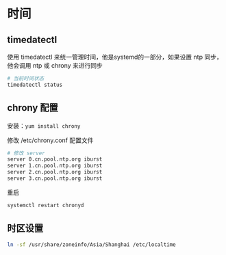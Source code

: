 # 时间

## timedatectl

使用 timedatectl 来统一管理时间，他是systemd的一部分，如果设置 ntp 同步，他会调用 ntp 或 chrony 来进行同步

```bash
# 当前时间状态
timedatectl status
```

## chrony 配置

安装：`yum install chrony`

修改 /etc/chrony.conf 配置文件

```bash
# 修改 server
server 0.cn.pool.ntp.org iburst
server 1.cn.pool.ntp.org iburst
server 2.cn.pool.ntp.org iburst
server 3.cn.pool.ntp.org iburst
```

重启

```bash
systemctl restart chronyd
```

## 时区设置

```bash
ln -sf /usr/share/zoneinfo/Asia/Shanghai /etc/localtime
```


